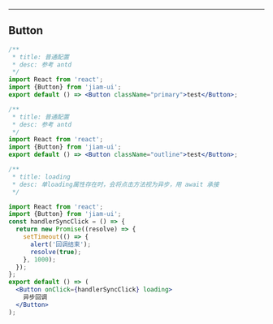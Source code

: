 <!--
 * @Author: Cookie
 * @Date: 2021-03-03 13:15:56
 * @LastEditors: Cookie
 * @LastEditTime: 2021-03-05 17:15:13
 * @Description:
-->

---

## Button

```jsx
/**
 * title: 普通配置
 * desc: 参考 antd
 */
import React from 'react';
import {Button} from 'jiam-ui';
export default () => <Button className="primary">test</Button>;
```

```jsx
/**
 * title: 普通配置
 * desc: 参考 antd
 */
import React from 'react';
import {Button} from 'jiam-ui';
export default () => <Button className="outline">test</Button>;
```

```jsx
/**
 * title: loading
 * desc: 单loading属性存在时，会将点击方法视为异步，用 await 承接
 */

import React from 'react';
import {Button} from 'jiam-ui';
const handlerSyncClick = () => {
  return new Promise((resolve) => {
    setTimeout(() => {
      alert('回调结束');
      resolve(true);
    }, 1000);
  });
};
export default () => (
  <Button onClick={handlerSyncClick} loading>
    异步回调
  </Button>
);
```

<API src="../../src/components/Button/index.ts"></API>
